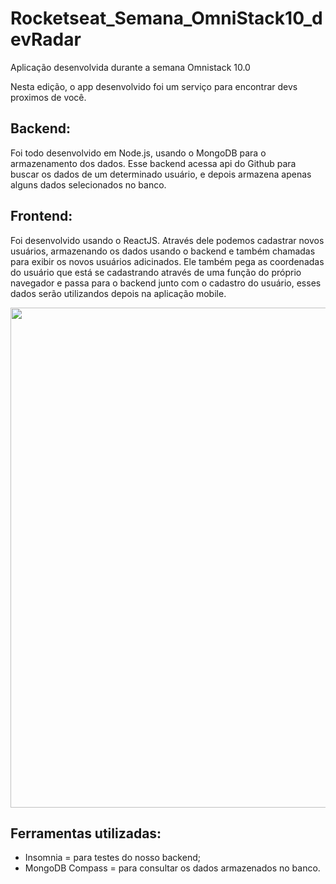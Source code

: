 # Rocketseat_Semana_OmniStack10_devRadar
Aplicação desenvolvida durante a semana Omnistack 10.0

Nesta edição, o app desenvolvido foi um serviço para encontrar devs proximos de você. 

## Backend:
Foi todo desenvolvido em Node.js, usando o MongoDB para o armazenamento dos dados. 
Esse backend acessa api do Github para buscar os dados de um determinado usuário, e depois armazena apenas alguns dados selecionados no banco. 

## Frontend:
Foi desenvolvido usando o ReactJS. Através dele podemos cadastrar novos usuários, armazenando os dados usando o backend e também chamadas para exibir os novos usuários adicinados. Ele também pega as coordenadas do usuário que está se cadastrando através de uma função do próprio navegador e passa para o backend junto com o cadastro do usuário, esses dados serão utilizandos depois na aplicação mobile. 

<p align="center">
  <img width=800 src="https://user-images.githubusercontent.com/54601930/72559539-c7ab8780-3883-11ea-9e1b-21c9f720c86f.gif" />
</p>


## Ferramentas utilizadas:
- Insomnia = para testes do nosso backend;
- MongoDB Compass = para consultar os dados armazenados no banco. 

